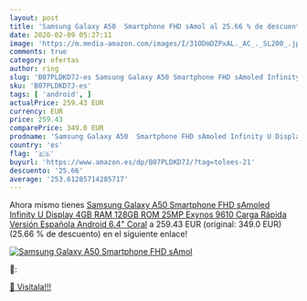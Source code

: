 ```yaml
---
layout: post
title: 'Samsung Galaxy A50  Smartphone FHD sAmol al 25.66 % de descuento'
date: 2020-02-09 05:27:11
image: 'https://m.media-amazon.com/images/I/31ODmDZPxAL._AC_._SL200_.jpg'
comments: true
category: ofertas
author: ring
slug: 'B07PLDKD7J-es Samsung Galaxy A50 Smartphone FHD sAmoled Infinity U...'
sku: 'B07PLDKD7J-es'
tags: [ 'android', ]
actualPrice: 259.43 EUR
currency: EUR
price: 259.43
comparePrice: 349.0 EUR
prodname: 'Samsung Galaxy A50  Smartphone FHD sAmoled Infinity U Display  4GB RAM  128GB ROM  25MP  Exynos 9610  Carga Rápida  Versión Española  Android  6.4"  Coral'
country: 'es'
flag: '🇪🇸'
buyurl: 'https://www.amazon.es/dp/B07PLDKD7J/?tag=tolees-21'
descuento: '25.66'
average: '253.61285714285717'
---
```


Ahora mismo tienes [Samsung Galaxy A50  Smartphone FHD sAmoled Infinity U Display  4GB RAM  128GB ROM  25MP  Exynos 9610  Carga Rápida  Versión Española  Android  6.4"  Coral](https://www.amazon.es/dp/B07PLDKD7J/?tag=tolees-21) a 259.43 EUR (original: 349.0 EUR) (25.66 %  de descuento) en el siguiente enlace!

[![Samsung Galaxy A50  Smartphone FHD sAmol](https://m.media-amazon.com/images/I/31ODmDZPxAL._AC_._SL200_.jpg)](https://www.amazon.es/dp/B07PLDKD7J/?tag=tolees-21)

🔎:


[🛒 Visítala!!!](https://www.amazon.es/dp/B07PLDKD7J/?tag=tolees-21)
